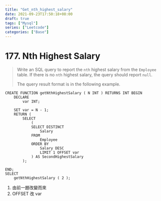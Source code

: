 ```yaml
---
title: "Get_nth_highest_salary"
date: 2021-09-23T17:50:18+08:00
draft: true
tags: ["Mysql"]
series: ["Leetcode"]
categories: ["Base"]
---
```


#  177. Nth Highest Salary

>   Write an SQL query to report the `nth` highest salary from the `Employee` table. If there is no `nth` highest salary, the query should report `null`.
>
>   The query result format is in the following example.



```mysql
CREATE FUNCTION getNthHighestSalary ( N INT ) RETURNS INT BEGIN
	DECLARE
		var INT;
	
	SET var = N - 1;
	RETURN (
		SELECT
			(
			SELECT DISTINCT
				Salary 
			FROM
				Employee 
			ORDER BY
				Salary DESC 
				LIMIT 1 OFFSET var 
			) AS SecondHighestSalary 
		);
	
END;
SELECT
	getNthHighestSalary ( 2 );
```

1.   由前一題改變而來
2.   OFFSET 改 var
